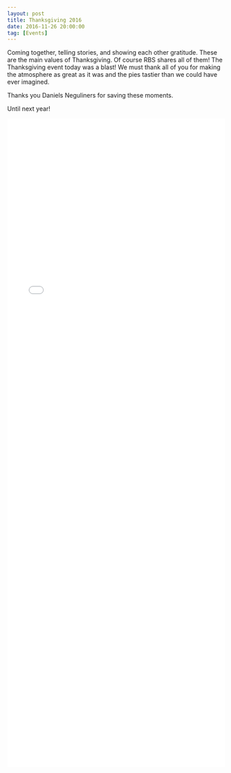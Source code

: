 ```yaml
---
layout: post
title: Thanksgiving 2016
date: 2016-11-26 20:00:00
tag: [Events]
---
```


Coming together, telling stories, and showing each other gratitude. These are the main values of Thanksgiving. Of course RBS shares all of them!
The Thanksgiving event today was a blast! We must thank all of you for making the atmosphere as great as it was and the pies tastier than we could have ever imagined.

Thanks you Daniels Neguliners for saving these moments.

Until next year!

<iframe src="//embedsocial.com/facebook_album/album_photos/1064009853728124" width="100%" height="1500px" frameborder="0" scrolling="yes" marginheight="0" marginwidth="0"></iframe>

